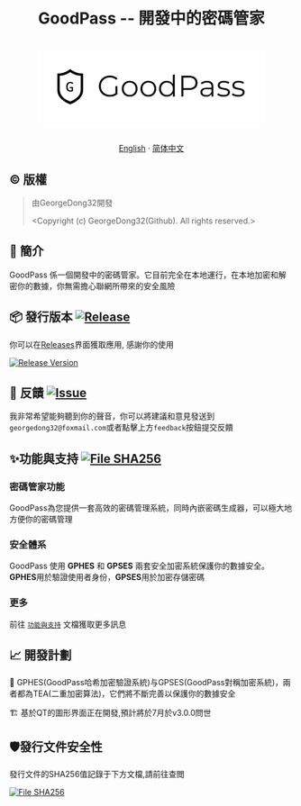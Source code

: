 <h1 align="center">
GoodPass -- 開發中的密碼管家
<h1 align="center">
  <img src="https://github.com/GeorgeDong32/GoodPass/blob/resource/Title%20Photo/GoodPass2.0T.png" alt="GoodPass" width="400">
</h1>
  <p align="center">
    <a href="/README.md">English</a>
    ·
    <a href="/Readmes/README_scn.md">简体中文</a>
</p>

## ©️ 版權
> 由GeorgeDong32開發
>
> <Copyright (c) GeorgeDong32(Github). All rights reserved.>
## 🎤 簡介
GoodPass 係一個開發中的密碼管家。它目前完全在本地運行，在本地加密和解密你的數據，你無需擔心聯網所帶來的安全風險

## 📦 發行版本  [<img src="https://img.shields.io/badge/GoodPass-Release-34558b" alt="Release">](https://github.com/GeorgeDong32/GoodPass/releases)

你可以在[Releases](https://github.com/GeorgeDong32/GoodPass/releases)界面獲取應用, 感謝你的使用

[![Release Version](https://img.shields.io/github/v/release/GeorgeDong32/GoodPass)](https://github.com/GeorgeDong32/GoodPass/releases/latest)

## 💬 反饋  [<img src="https://img.shields.io/badge/GoodPass-Feedback-939597" alt="Issue">](https://github.com/GeorgeDong32/GoodPass/issues)
我非常希望能夠聽到你的聲音，你可以將建議和意見發送到`georgedong32@foxmail.com`或者點擊上方`feedback`按鈕提交反饋

## ✨功能與支持 [<img src="https://img.shields.io/badge/GoodPass-功能與支持-FFFFFF" alt="File SHA256">](https://github.com/GeorgeDong32/GoodPass/blob/main/Features_and_Support/Features_and_Support_tcn.md)

### 密碼管家功能

GoodPass為您提供一套高效的密碼管理系統，同時內嵌密碼生成器，可以極大地方便你的密碼管理

### 安全體系

GoodPass 使用 **GPHES** 和 **GPSES** 兩套安全加密系統保護你的數據安全。**GPHES**用於驗證使用者身份，**GPSES**用於加密存儲密碼

### 更多

前往 [`功能與支持`](https://github.com/GeorgeDong32/GoodPass/blob/main/Features_and_Support/Features_and_Support_tcn.md) 文檔獲取更多訊息

## 📈 開發計劃
🚧 GPHES(GoodPass哈希加密驗證系統)与GPSES(GoodPass對稱加密系統)，兩者都為TEA(二重加密算法)，它們將不斷完善以保護你的數據安全

🏗️ 基於QT的圖形界面正在開發,預計將於7月於v3.0.0問世
## 🛡發行文件安全性
發行文件的SHA256值記錄于下方文檔,請前往查閲

[<img src="https://img.shields.io/badge/GoodPass-File SHA256-34558b" alt="File SHA256">](https://github.com/GeorgeDong32/GoodPass/blob/main/File_SHA256.md)
